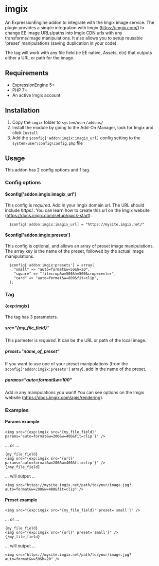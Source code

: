 # imgix
An ExpressionEngine addon to integrate with the Imgix image service. The plugin provides a simple integration with Imgix (https://imgix.com/) to change EE image URLs/paths into Imgix CDN urls with any transforms/image manipulations. It also allows you to setup reusable 'preset' manipulations (saving duplication in your code). 

The tag will work with any file field (ie EE native, Assets, etc) that outputs either a URL or path for the image.

## Requirements
- ExpressionEngine 5+
- PHP 7+
- An active Imgix account

## Installation
1. Copy the `imgix` folder to `system/user/addons/`
2. Install the module by going to the Add-On Manager, look for Imgix and click `Install`
3. Add the `$config['addon:imgix:imagix_url]` config setting to the `system\user\config\config.php` file

## Usage
This addon has 2 config options and 1 tag.

### Config options

#### $config['addon:imgix:imagix_url']

This config is *required*. Add in your Imgix domain url. The URL should include *https:\\*. You can learn how to create this url on the Imgix website (https://docs.imgix.com/setup/quick-start).
```
  $config['addon:imgix:imagix_url] = "https://mysite.imgix.net/"
```

#### $config['addon:imgix:presets']

This config is optional, and allows an array of preset image manipulations. The array key is the name of the preset, followed by the actual image manipulations.
```
  $config['addon:imgix:presets'] = array(
    "small" => "auto=format&w=50&h=20",
    "square" => "fit=crop&w=500&h=500&crop=center",
    "card" => "auto=format&w=800&fit=clip",
  );
```
### Tag

#### {exp:imgix}

The tag has 3 parameters.

##### src="{my_file_field}"

This parmeter is *required*. It can be the URL or path of the local image.

##### preset="name_of_preset"

If you want to use one of your preset manipulations (from the `$config['addon:imgix:presets']` array), add in the name of the preset.

##### params="auto=format&w=100"

Add in any manipulations you want! You can see options on the Imgix website (https://docs.imgix.com/apis/rendering).

### Examples

#### Params example

```
<img src="{exp:imgix src='{my_file_field}' params='auto=format&w=200&w=400&fit=clip'}" />
```

... or ...

```
{my_file_field}
<img src="{exp:imgix src='{url}' params='auto=format&w=200&w=400&fit=clip'}" />
{/my_file_field}
```

... will output ...

```
<img src="https://mysite.imgix.net/path/to/your/image.jpg?auto=format&w=200&w=400&fit=clip" />
```

#### Preset example

```
<img src="{exp:imgix src='{my_file_field}' preset='small'}" />
```

... or ...

```
{my_file_field}
<img src="{exp:imgix src='{url}' preset='small'}" />
{/my_file_field}
```

... will output ...

```
<img src="https://mysite.imgix.net/path/to/your/image.jpg?auto=format&w=50&h=20" />
```
